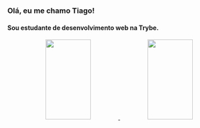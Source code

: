 ### Olá, eu me chamo Tiago!

#### Sou estudante de desenvolvimento web na Trybe.

<div align="center">
  <a href="https://github.com/TiLourinho">
  <img height="180em" width="45%" src="https://github-readme-stats.vercel.app/api?username=TiLourinho&show_icons=true&theme=graywhite&include_all_commits=true&count_private=true"/>
  <img height="180em" width="45%" src="https://github-readme-stats.vercel.app/api/top-langs/?username=TiLourinho&layout=compact&langs_count=7&theme=graywhite"/>
</div>
